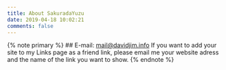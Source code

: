 ```yaml
---
title: About SakuradaYuzu
date: 2019-04-18 10:02:21
comments: false
---
```




{% note primary %} 
    ## E-mail: mail@davidjim.info
    If you want to add your site to my Links page as a friend link, please email me your website adress and the name of the link you want to show.
{% endnote %}
